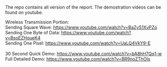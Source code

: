 The repo contains all version of the report. The demostration videos can be found on youtube.<br />

Wireless Transmission Portion:<br />
Sending Square Wave: https://www.youtube.com/watch?v=BaZyS1XvPZo<br />
Sending One Byte of Data: https://www.youtube.com/watch?v=BsoEZHoueK4<br />
Sending One Pixel: https://www.youtube.com/watch?v=UaLQ4VkY9-E<br />
<br />
30 Second Quick Demo: https://www.youtube.com/watch?v=bA8hH7Qq1-w<br />
Full Detailed Demo: https://www.youtube.com/watch?v=BR9noZThOIs
